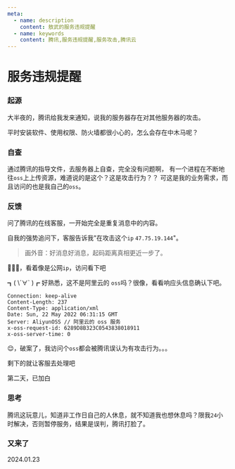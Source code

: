```yaml
---
meta:
  - name: description
    content: 敖武的服务违规提醒
  - name: keywords
    content: 腾讯,服务违规提醒,服务攻击,腾讯云
---
```

# 服务违规提醒

### 起源

大半夜的，腾讯给我发来通知，说我的服务器存在对其他服务器的攻击。

<ImgView title="服务器-攻击" url="https://0.z.wiki/images/20220522/f491a1eeca17497f90f6ce4a0ee6fba8.png" />

平时安装软件、使用权限、防火墙都很小心的，怎么会存在中木马呢？

<ImgView title="服务器-攻击" url="https://0.z.wiki/images/20220522/62c5231d5e204fe1af559f3a43589106.png" />

### 自查

通过腾讯的指导文件，去服务器上自查，完全没有问题啊，
有一个进程在不断地往`oss`上上传资源，难道说的是这个？这是攻击行为？？
可这是我的业务需求，而且访问的也是我自己的`oss`。

<ImgView title="服务器-攻击" url="https://0.z.wiki/images/20220529/dc938ef17c114c74af21343c3521d700.png?x-oss-process=image/resize,w_800/quality,q_80" />

<ImgView title="头疼" width="400px" url="https://0.z.wiki/images/20220522/5a0d69a1ead64e91b34aa886eebe0dd7.jpg" />

### 反馈

问了腾讯的在线客服，一开始完全是重复消息中的内容。

<ImgView title="服务器-攻击" url="https://1.z.wiki/images/20220522/1d4021c2998f41459995d8fb98d2a463.png" />


自我的强势追问下，客服告诉我"在攻击这个`ip` `47.75.19.144`"。

> 画外音：好消息好消息，起码距离真相更近一步了。


🤔🤔🤔，看着像是公网`ip`，访问看下吧

<ImgView title="服务器-攻击" url="https://1.z.wiki/images/20220522/c2e4b46f50344907aef462030b23b627.png" />

┓( \´∀\` )┏ 好熟悉，这不是阿里云的 `oss`吗？很像，看看响应头信息确认下吧。

```text
Connection: keep-alive
Content-Length: 237
Content-Type: application/xml
Date: Sun, 22 May 2022 06:31:15 GMT
Server: AliyunOSS // 阿里云的 oss 服务
x-oss-request-id: 6289D8B323C0543838018911
x-oss-server-time: 0
```

😌，破案了，我访问个`oss`都会被腾讯误认为有攻击行为。。。


剩下的就让客服去处理吧

<ImgView title="服务器-攻击" url="https://1.z.wiki/images/20220522/72cf3b8bbabe41b68dee15c0bf1b042d.png" />

第二天，已加白

<ImgView title="服务器-攻击" url="https://1.z.wiki/autoupload/2022-05-23/68263010801b4859bd8c482480cf8bfc.image.png" />

### 思考

腾讯这玩意儿，知道非工作日自己的人休息，就不知道我也想休息吗？限我`24`小时解决，否则暂停服务，结果是误判，腾讯打脸了。
<ImgView title="服务器-攻击" url="https://0.z.wiki/images/20220522/298c71aa089c4a23a3c965a223958fff.png" />


### 又来了

2024.01.23


<ImgView title="服务器-攻击" url="https://3.z.wiki/autoupload/20240123/agIQ.1742X1378-image.png" />
